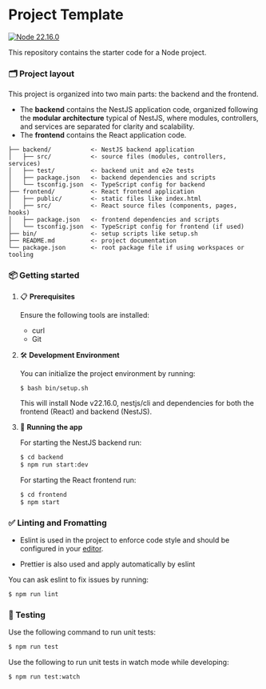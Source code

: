 # Project Template

[![Node 22.16.0](https://img.shields.io/badge/Node-22.16.0-green.svg)](https://shields.io/)

This repository contains the starter code for a Node project.

### 🗂️ Project layout

This project is organized into two main parts: the backend and the frontend. 

- The **backend** contains the NestJS application code, organized following the **modular architecture** typical of NestJS, where modules, controllers, and services are separated for clarity and scalability.
- The **frontend** contains the React application code.

```text
├── backend/           <- NestJS backend application
│   ├── src/           <- source files (modules, controllers, services)
│   ├── test/          <- backend unit and e2e tests
│   ├── package.json   <- backend dependencies and scripts
│   └── tsconfig.json  <- TypeScript config for backend
├── frontend/          <- React frontend application
│   ├── public/        <- static files like index.html
│   ├── src/           <- React source files (components, pages, hooks)
│   ├── package.json   <- frontend dependencies and scripts
│   └── tsconfig.json  <- TypeScript config for frontend (if used)
├── bin/               <- setup scripts like setup.sh
├── README.md          <- project documentation
└── package.json       <- root package file if using workspaces or tooling
```

### 📦 Getting started

1. 📋  **Prerequisites**
   
   Ensure the following tools are installed:
   - curl
   - Git

2. 🛠️  **Development Environment**
   
   You can initialize the project environment by running:

   ```bash
   $ bash bin/setup.sh
   ```

   This will install Node v22.16.0, nestjs/cli and dependencies for both the frontend (React) and backend (NestJS).

3. 🚀 **Running the app**

   For starting the NestJS backend run:
   
   ```bash
   $ cd backend
   $ npm run start:dev
   ```

   For starting the React frontend run:
   
   ```bash
   $ cd frontend
   $ npm start
   ```

### ✅ Linting and Fromatting

- Eslint is used in the project to enforce code style and should be configured in your [editor](https://eslint.org/docs/user-guide/integrations).

- Prettier is also used and apply automatically by eslint

You can ask eslint to fix issues by running:

```bash
$ npm run lint
```

### 🧪 Testing

Use the following command to run unit tests:

```bash
$ npm run test
```

Use the following to run unit tests in watch mode while developing:


```bash
$ npm run test:watch
```
